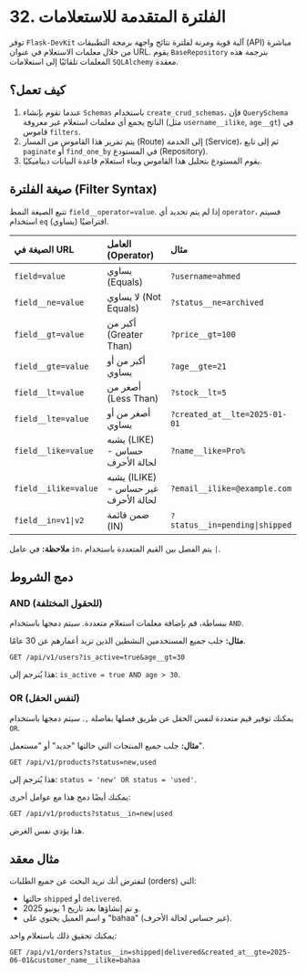 # 32. الفلترة المتقدمة للاستعلامات

توفر `Flask-DevKit` آلية قوية ومرنة لفلترة نتائج واجهة برمجة التطبيقات (API) مباشرة من خلال معلمات الاستعلام في عنوان URL. يقوم `BaseRepository` بترجمة هذه المعلمات تلقائيًا إلى استعلامات `SQLAlchemy` معقدة.

## كيف تعمل؟

1.  عندما تقوم بإنشاء `Schemas` باستخدام `create_crud_schemas`، فإن `QuerySchema` الناتج يجمع أي معلمات استعلام غير معروفة (مثل `username__ilike`, `age__gt`) في قاموس `filters`.
2.  يتم تمرير هذا القاموس من المسار (Route) إلى الخدمة (Service)، ثم إلى تابع `paginate` أو `find_one_by` في المستودع (Repository).
3.  يقوم المستودع بتحليل هذا القاموس وبناء استعلام قاعدة البيانات ديناميكيًا.

## صيغة الفلترة (Filter Syntax)

تتبع الصيغة النمط `field__operator=value`. إذا لم يتم تحديد أي `operator`، فسيتم استخدام `eq` (يساوي) افتراضيًا.

| الصيغة في URL | العامل (Operator) | مثال |
| :--- | :--- | :--- |
| `field=value` | يساوي (Equals) | `?username=ahmed` |
| `field__ne=value` | لا يساوي (Not Equals) | `?status__ne=archived` |
| `field__gt=value` | أكبر من (Greater Than) | `?price__gt=100` |
| `field__gte=value` | أكبر من أو يساوي | `?age__gte=21` |
| `field__lt=value` | أصغر من (Less Than) | `?stock__lt=5` |
| `field__lte=value` | أصغر من أو يساوي | `?created_at__lte=2025-01-01` |
| `field__like=value` | يشبه (LIKE) - حساس لحالة الأحرف | `?name__like=Pro%` |
| `field__ilike=value` | يشبه (ILIKE) - غير حساس لحالة الأحرف | `?email__ilike=@example.com` |
| `field__in=v1\|v2` | ضمن قائمة (IN) | `?status__in=pending\|shipped` |

**ملاحظة:** في عامل `in`، يتم الفصل بين القيم المتعددة باستخدام `|`.

## دمج الشروط

### AND (للحقول المختلفة)
ببساطة، قم بإضافة معلمات استعلام متعددة. سيتم دمجها باستخدام `AND`.

**مثال:** جلب جميع المستخدمين النشطين الذين تزيد أعمارهم عن 30 عامًا.
```
GET /api/v1/users?is_active=true&age__gt=30
```
هذا يُترجم إلى: `is_active = true AND age > 30`.

### OR (لنفس الحقل)
يمكنك توفير قيم متعددة لنفس الحقل عن طريق فصلها بفاصلة `,`. سيتم دمجها باستخدام `OR`.

**مثال:** جلب جميع المنتجات التي حالتها "جديد" أو "مستعمل".
```
GET /api/v1/products?status=new,used
```
هذا يُترجم إلى: `status = 'new' OR status = 'used'`.

يمكنك أيضًا دمج هذا مع عوامل أخرى:
```
GET /api/v1/products?status__in=new|used
```
هذا يؤدي نفس الغرض.

## مثال معقد

لنفترض أنك تريد البحث عن جميع الطلبات (orders) التي:
- حالتها `shipped` أو `delivered`.
- و تم إنشاؤها بعد تاريخ 1 يونيو 2025.
- و اسم العميل يحتوي على "bahaa" (غير حساس لحالة الأحرف).

يمكنك تحقيق ذلك باستعلام واحد:
```
GET /api/v1/orders?status__in=shipped|delivered&created_at__gte=2025-06-01&customer_name__ilike=bahaa
```
